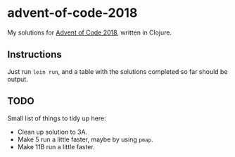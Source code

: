 # advent-of-code-2018

My solutions for [Advent of Code 2018](https://adventofcode.com/2018), written in Clojure.

## Instructions

Just run `lein run`, and a table with the solutions completed so far should be output.

## TODO

Small list of things to tidy up here:

- Clean up solution to 3A.
- Make 5 run a little faster, maybe by using `pmap`.
- Make 11B run a little faster.
